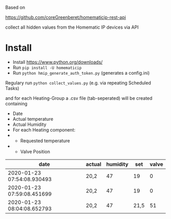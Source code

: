 
Based on

<https://github.com/coreGreenberet/homematicip-rest-api>

collect all hidden values from the Homematic IP devices via API

# Install

* Install <https://www.python.org/downloads/>
* Run `pip install -U homematicip`
* Run `python hmip_generate_auth_token.py`
(generates a config.ini)

Regulary run
`python collect_values.py`
(e.g. via repeating Scheduled Tasks)

and for each Heating-Group a .csv file (tab-seperated) will be created containing

* Date
* Actual temperature
* Actual Humidity
* For each Heating component:
* * Requested temperature
* * Valve Position

| date | actual	| humidity	| set	| valve |
| ---- | ------ | --------- | --- | ----- |
| 2020-01-23 07:54:08.930493	| 20,2	| 47	| 19	| 0 |
| 2020-01-23 07:59:08.451699	| 20,2	| 47	| 19	| 0 |
| 2020-01-23 08:04:08.652793	| 20,2	| 47	| 21,5	| 51 |
